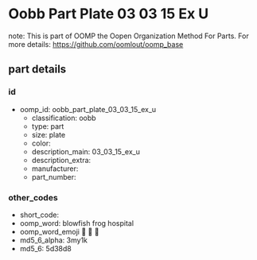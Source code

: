 # Oobb Part Plate 03 03 15 Ex U  

note: This is part of OOMP the Oopen Organization Method For Parts. For more details: https://github.com/oomlout/oomp_base

##  part details





### id
* oomp_id: oobb_part_plate_03_03_15_ex_u
  * classification: oobb
  * type: part
  * size: plate
  * color: 
  * description_main: 03_03_15_ex_u
  * description_extra: 
  * manufacturer: 
  * part_number: 

### other_codes
* short_code: 
* oomp_word: blowfish frog hospital
* oomp_word_emoji :blowfish: :frog: :hospital:
* md5_6_alpha: 3my1k
* md5_6: 5d38d8